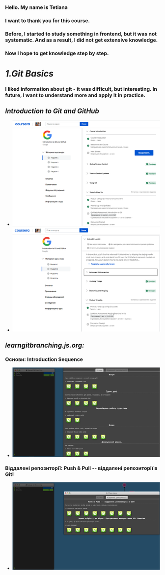 ### Hello. My name is Tetiana
### I  want to thank you for this course. 
### Before, I started to study something in frontend, but it was not systematic. And as a result, I did not get extensive knowledge. 
### Now I hope to get knowledge step by step.
# ***1.Git Basics***
### I liked information about git - it was difficult, but interesting. In future, I want to understand more and apply it in practice.

## *Introduction to Git and GitHub*
 + ![1](./screenshot/1.png)
 + ![2](./screenshot/2.png)
  
## *learngitbranching.js.org:*
### Основи: Introduction Sequence
 + ![3](./screenshot/3.png)

### Віддалені репозиторії: Push & Pull -- віддалені репозиторії в Git!
 + ![4](./screenshot/4.png)